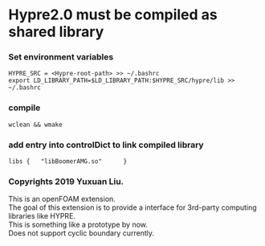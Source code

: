 # Hypre2.0 must be compiled as shared library  

### Set environment variables  
`HYPRE_SRC = <Hypre-root-path> >> ~/.bashrc`  
`export LD_LIBRARY_PATH=$LD_LIBRARY_PATH:$HYPRE_SRC/hypre/lib >> ~/.bashrc`

### compile  
`wclean && wmake`

### add entry into controlDict to link compiled library  
`libs
{  
	"libBoomerAMG.so"	  
}`  

###
### Copyrights 2019 Yuxuan Liu.  
This is an openFOAM extension.  
The goal of this extension is to provide a interface for 3rd-party computing libraries 
like HYPRE.  
This is something like a prototype by now.  
Does not support cyclic boundary currently.  


